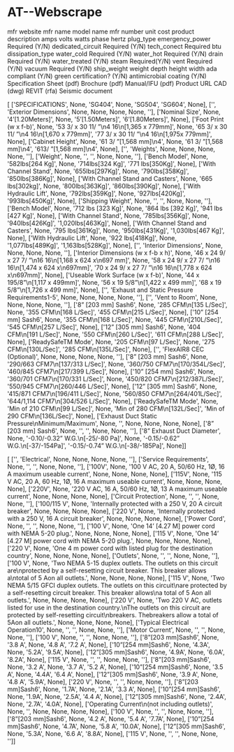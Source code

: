 # AT--Webscrape


mfr website
mfr name
model name
mfr number
unit cost
product description
amps
volts
watts
phase
hertz
plug_type
emergency_power Required (Y/N)
dedicated_circuit Required (Y/N)
tech_conect Required
btu 
dissipation_type
water_cold Required (Y/N)
water_hot  Required (Y/N)
drain Required (Y/N)
water_treated (Y/N)
steam  Required(Y/N)
vent  Required (Y/N)
vacuum Required (Y/N)
ship_weight
weight
depth
height
width
ada compliant (Y/N)
green certification? (Y/N)
antimicrobial coating (Y/N)
Specification Sheet (pdf)
Brochure (pdf)
Manual/IFU (pdf)
Product URL
CAD (dwg)
REVIT (rfa)
Seismic document


[
    ['SPECIFICATIONS', None, 'SG404', None, 'SG504', 'SG604', None], 
    ['', 'Exterior Dimensions', None, None, None, None, ''], ['Nominal Size', None, '4’[1.20Meters]', None, '5’[1.50Meters]', '6’[1.80Meters]', None], 
    ['Foot Print (w x f-b)', None, '53 3/ x 30 11/ ”\n4 16\n[1,365 x 779mm]', None, '65 3/ x 30 11/ ”\n4 16\n[1,670 x 779mm]', '77 3/ x 30 11/ ”\n4 16\n[1,975x 779mm]', None], ['Cabinet Height', None, '61 3/ ”[1,568 mm]\n4', None, '61 3/ ”[1,568 mm]\n4', '613/ ”[1,568 mm]\n4', None], 
    ['', 'Weights', None, None, None, None, ''], 
    ['Weight', None, '', '', None, None, ''], 
    ['Bench Model', None, '582lbs[264 Kg]', None, '714lbs[324 Kg]', '771 lbs[350Kg]', None], 
    ['With Channel Stand', None, '655lbs[297Kg]', None, '790lbs[358Kg]', '850lbs[386Kg]', None], 
    ['With Channel Stand and Casters', None, '665 lbs[302kg]', None, '800lbs[363Kg]', '860lbs[390Kg]', None], 
    ['With Hydraulic Lift', None, '792lbs[359Kg]', None, '927lbs[420Kg]', '993lbs[450Kg]', None], 
    ['Shipping Weight', None, '', '', None, None, ''], 
    ['Bench Model', None, '712 lbs [323 Kg]', None, '864 lbs [392 Kg]', '941 lbs [427 Kg]', None], 
    ['With Channel Stand', None, '785lbs[356Kg]', None, '940lbs[426Kg]', '1,020lbs[463Kg]', None], 
    ['With Channel Stand and Casters', None, '795 lbs[361Kg]', None, '950lbs[431Kg]', '1,030lbs[467 Kg]', None], 
    ['With Hydraulic Lift', None, '922 lbs[418Kg]', None, '1,077lbs[489Kg]', '1,163lbs[528Kg]', None], 
    ['', 'Interior Dimensions', None, None, None, None, ''], ['Interior Dimensions (w x f-b x h)', None, '46 x 24 9/ x 27 7/ ”\n16 16\n[1,168 x 624 x\n697 mm]', None, '58 x 24 9/ x 27 7/ ”\n16 16\n[1,474 x 624 x\n697mm]', '70 x 24 9/ x 27 7/ ”\n16 16\n[1,778 x 624 x\n697mm]', None], 
    ['Useable Work Surface (w x f-b)', None, '44 x 195/8”\n[1,117 x 499mm]', None, '56 x 19 5/8”\n[1,422 x 499 mm]', '68 x 19 5/8”\n[1,726 x 499 mm]', None], 
    ['', 'Exhaust and Static Pressure Requirements1-5', None, None, None, None, ''], 
    ['', 'Vent to Room', None, None, None, None, ''], 
    ['8” [203 mm] Sash6', None, '285 CFM\n[135 L/Sec]', None, '355 CFM\n[168 L/Sec]', '455 CFM\n[215 L/Sec]', None], 
    ['10” [254 mm] Sash6', None, '355 CFM\n[168 L/Sec]', None, '445 CFM\n[210L/Sec]', '545 CFM\n[257 L/Sec]', None], ['12” [305 mm] Sash6', None, '404 CFM\n[191 L/Sec]', None, '550 CFM\n[260 L/Sec]', '611 CFM\n[288 L/Sec]', None], ['ReadySafeTM Mode', None, '205 CFM\n[97 L/Sec]', None, '275 CFM\n[130L/Sec]', '285 CFM\n[135L/Sec]', None], ['', 'FlexAIR8 CEC (Optional)', None, None, None, None, ''], ['8” [203 mm] Sash6', None, '290/663 CFM7\n[137/313 L/Sec]', None, '360/750 CFM7\n[170/354L/Sec]', '460/845 CFM7\n[217/399 L/Sec]', None], ['10” [254 mm] Sash6', None, '360/701 CFM7\n[170/331 L/Sec]', None, '450/820 CFM7\n[212/387L/Sec]', '550/945 CFM7\n[260/446 L/Sec]', None], ['12” [305 mm] Sash6', None, '415/871 CFM7\n[196/411 L/Sec]', None, '560/850 CFM7\n[264/401L/Sec]', '644/1,114 CFM7\n[304/526 L/Sec]', None], ['ReadySafeTM Mode', None, 'Min of 210 CFM\n[99 L/Sec]', None, 'Min of 280 CFM\n[132L/Sec]', 'Min of 290 CFM\n[136L/Sec]', None], ['Exhaust Duct Static Pressure\nMinimum/Maximum', None, '', None, None, None, None], ['8” [203 mm] Sash6', None, '', '', None, None, ''], ['8” Exhaust Duct Diameter', None, '-0.10/-0.32” W.G.\n[-25/-80 Pa]', None, '-0.15/-0.62” W.G.\n[-37/-154Pa]', '-0.15/-0.74” W.G.\n[-38/-185Pa]', None]]



[
    ['', 'Electrical', None, None, None, None, ''], 
    ['Service Requirements', None, '', '', None, None, ''], ['100V', None, '100 V AC, 20 A, 50/60 Hz, 1Ø, 16 A maximum useable current', None, None, None, None], ['115V', None, '115 V AC, 20 A, 60 Hz, 1Ø, 16 A maximum useable current', None, None, None, None], ['220V', None, '220 V AC, 16 A, 50/60 Hz, 1Ø, 13 A maximum useable current', None, None, None, None], ['Circuit Protection', None, '', '', None, None, ''], ['100/115 V', None, 'Internally protected with a 250 V, 20 A circuit breaker', None, None, None, None], ['220 V', None, 'Internally protected with a 250 V, 16 A circuit breaker', None, None, None, None], ['Power Cord', None, '', '', None, None, ''], ['100 V', None, 'One 14’ [4.27 M] power cord with NEMA 5-20 plug.', None, None, None, None], ['115 V', None, 'One 14’ [4.27 M] power cord with NEMA 5-20 plug.', None, None, None, None], ['220 V', None, 'One 4 m power cord with listed plug for the destination country', None, None, None, None], ['Outlets', None, '', '', None, None, ''], ['100 V', None, 'Two NEMA 5-15 duplex outlets. The outlets on this circuit are\nprotected by a self-resetting circuit breaker. This breaker allows a\ntotal of 5 Aon all outlets.', None, None, None, None], ['115 V', None, 'Two NEMA 5/15 GFCI duplex outlets. The outlets on this circuit\nare protected by a self-resetting circuit breaker. This breaker allows\na total of 5 Aon all outlets.', None, None, None, None], ['220 V', None, 'Two 220 V AC, outlets listed for use in the destination country.\nThe outlets on this circuit are protected by self-resetting circuit\nbreakers. Thebreakers allow a total of 5Aon all outlets.', None, None, None, None], ['Typical Electrical Operation10', None, '', '', None, None, ''], ['Motor Current', None, '', '', None, None, ''], ['100 V', None, '', '', None, None, ''], ['8”[203 mm]Sash6', None, '3.8 A', None, '4.8 A', '7.2 A', None], ['10”[254 mm]Sash6', None, '4.3A', None, '5.2A', '9.5A', None], ['12”[305 mm]Sash6', None, '4.9A', None, '6.0A', '8.2A', None], ['115 V', None, '', '', None, None, ''], ['8”[203 mm]Sash6', None, '3.2 A', None, '3.7 A', '5.2 A', None], ['10”[254 mm]Sash6', None, '3.5 A', None, '4.4A', '6.4 A', None], ['12”[305 mm]Sash6', None, '3.9 A', None, '4.8 A', '5.9A', None], ['220 V', None, '', '', None, None, ''], ['8”[203 mm]Sash6', None, '1.7A', None, '2.1A', '3.3 A', None], ['10”[254 mm]Sash6', None, '1.9A', None, '2.5A', '4.4 A', None], ['12”[305 mm]Sash6', None, '2.4A', None, '2.7A', '4.0A', None], ['Operating Current\n(not including outlets)', None, '', None, None, None, None], ['100 V', None, '', '', None, None, ''], ['8”[203 mm]Sash6', None, '4.2 A', None, '5.4 A', '7.7A', None], ['10”[254 mm]Sash6', None, '4.7A', None, '5.8 A', '10.0A', None], ['12”[305 mm]Sash6', None, '5.3A', None, '6.6 A', '8.8A', None], ['115 V', None, '', '', None, None, '']]
